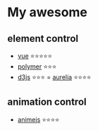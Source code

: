 # My awesome
## element control
 - [vue](https://kr.vuejs.org/) ⭐⭐⭐⭐⭐
 - [polymer](https://www.polymer-project.org/) ⭐⭐⭐
 - [d3js](https://d3js.org/) ⭐⭐⭐
 = [aurelia](http://aurelia.io/) ⭐⭐⭐⭐
## animation control
 - [animejs](http://animejs.com/) ⭐⭐⭐⭐